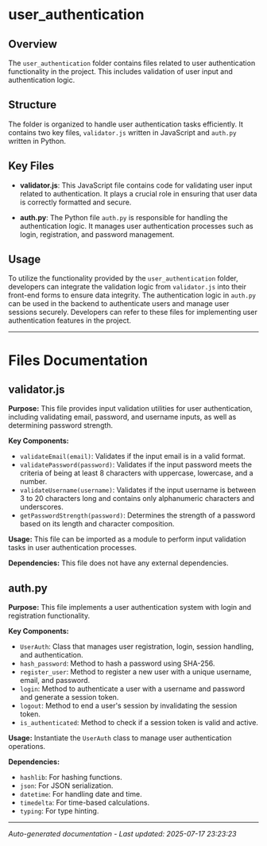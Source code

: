 # user_authentication

## Overview
The `user_authentication` folder contains files related to user authentication functionality in the project. This includes validation of user input and authentication logic.

## Structure
The folder is organized to handle user authentication tasks efficiently. It contains two key files, `validator.js` written in JavaScript and `auth.py` written in Python.

## Key Files
- **validator.js**: This JavaScript file contains code for validating user input related to authentication. It plays a crucial role in ensuring that user data is correctly formatted and secure.
  
- **auth.py**: The Python file `auth.py` is responsible for handling the authentication logic. It manages user authentication processes such as login, registration, and password management.

## Usage
To utilize the functionality provided by the `user_authentication` folder, developers can integrate the validation logic from `validator.js` into their front-end forms to ensure data integrity. The authentication logic in `auth.py` can be used in the backend to authenticate users and manage user sessions securely. Developers can refer to these files for implementing user authentication features in the project.

---

# Files Documentation

## validator.js

**Purpose:** This file provides input validation utilities for user authentication, including validating email, password, and username inputs, as well as determining password strength.

**Key Components:**
- `validateEmail(email)`: Validates if the input email is in a valid format.
- `validatePassword(password)`: Validates if the input password meets the criteria of being at least 8 characters with uppercase, lowercase, and a number.
- `validateUsername(username)`: Validates if the input username is between 3 to 20 characters long and contains only alphanumeric characters and underscores.
- `getPasswordStrength(password)`: Determines the strength of a password based on its length and character composition.

**Usage:** This file can be imported as a module to perform input validation tasks in user authentication processes.

**Dependencies:** This file does not have any external dependencies.

## auth.py

**Purpose:** This file implements a user authentication system with login and registration functionality.

**Key Components:**
- `UserAuth`: Class that manages user registration, login, session handling, and authentication.
- `hash_password`: Method to hash a password using SHA-256.
- `register_user`: Method to register a new user with a unique username, email, and password.
- `login`: Method to authenticate a user with a username and password and generate a session token.
- `logout`: Method to end a user's session by invalidating the session token.
- `is_authenticated`: Method to check if a session token is valid and active.

**Usage:** Instantiate the `UserAuth` class to manage user authentication operations.

**Dependencies:**
- `hashlib`: For hashing functions.
- `json`: For JSON serialization.
- `datetime`: For handling date and time.
- `timedelta`: For time-based calculations.
- `typing`: For type hinting.

---
*Auto-generated documentation - Last updated: 2025-07-17 23:23:23*
